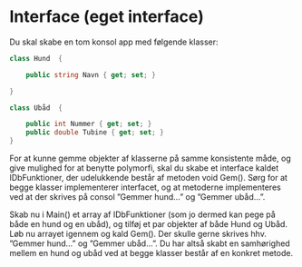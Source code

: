 ﻿# Interface (eget interface)

Du skal skabe en tom konsol app med følgende klasser:

```csharp
class Hund  {

    public string Navn { get; set; }

}

class Ubåd  {

    public int Nummer { get; set; }
    public double Tubine { get; set; }
}
```

For at kunne gemme objekter af klasserne på samme konsistente måde, og give mulighed for at 
benytte polymorfi, skal du skabe et interface kaldet IDbFunktioner, der udelukkende består 
af metoden void Gem(). Sørg for at begge klasser implementerer interfacet, og at metoderne 
implementeres ved at der skrives på consol ”Gemmer hund…” og ”Gemmer ubåd…”.

Skab nu i Main() et array af IDbFunktioner (som jo dermed kan pege på både 
en hund og en ubåd), og tilføj et par objekter af både Hund og Ubåd. Løb nu 
arrayet igennem og kald Gem(). Der skulle gerne skrives hhv. ”Gemmer hund…” og 
”Gemmer ubåd…”. Du har altså skabt en samhørighed mellem en hund og ubåd 
ved at begge klasser består af en konkret metode.

